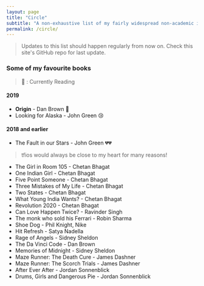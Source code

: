 ```yaml
---
layout: page
title: "Circle"
subtitle: "A non-exhaustive list of my fairly widespread non-academic interests including music, books, favourite blog posts, answers, other interesting reads, and videos."
permalink: /circle/
---
```

> Updates to this list should happen regularly from now on. Check this site's GitHub repo for last update.

### Some of my favourite books

> :green_book: : Currently Reading

#### 2019

* **Origin** - Dan Brown :green_book:
* Looking for Alaska - John Green :cry:

#### 2018 and earlier

* The Fault in our Stars - John Green :broken_heart::broken_heart:
> tfios would always be close to my heart for many reasons!

<!-- * Sapiens - Yuval Noah Harari* -->
* The Girl in Room 105 - Chetan Bhagat
* One Indian Girl - Chetan Bhagat
* Five Point Someone - Chetan Bhagat
* Three Mistakes of My Life - Chetan Bhagat
* Two States - Chetan Bhagat
* What Young India Wants? - Chetan Bhagat
* Revolution 2020 - Chetan Bhagat
* Can Love Happen Twice? - Ravinder Singh
* The monk who sold his Ferrari - Robin Sharma
* Shoe Dog - Phil Knight, Nike
* Hit Refresh - Satya Nadella
* Rage of Angels - Sidney Sheldon
* The Da Vinci Code - Dan Brown
* Memories of Midnight - Sidney Sheldon
* Maze Runner: The Death Cure - James Dashner
* Maze Runner: The Scorch Trials - James Dashner
* After Ever After - Jordan Sonnenblick
* Drums, Girls and Dangerous Pie - Jordan Sonnenblick